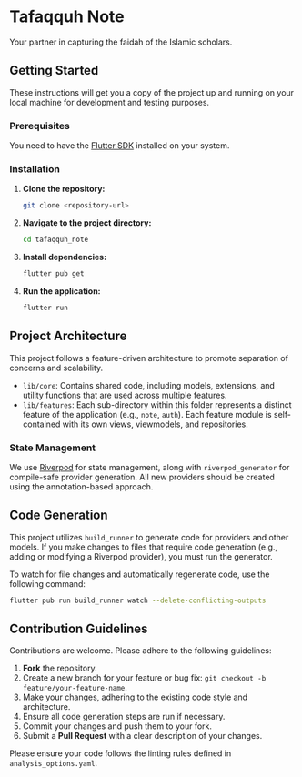 # Tafaqquh Note
Your partner in capturing the faidah of the Islamic scholars.

## Getting Started

These instructions will get you a copy of the project up and running on your local machine for development and testing purposes.

### Prerequisites

You need to have the [Flutter SDK](https://flutter.dev/docs/get-started/install) installed on your system.

### Installation

1.  **Clone the repository:**
    ```sh
    git clone <repository-url>
    ```

2.  **Navigate to the project directory:**
    ```sh
    cd tafaqquh_note
    ```

3.  **Install dependencies:**
    ```sh
    flutter pub get
    ```

4.  **Run the application:**
    ```sh
    flutter run
    ```

## Project Architecture

This project follows a feature-driven architecture to promote separation of concerns and scalability.

-   `lib/core`: Contains shared code, including models, extensions, and utility functions that are used across multiple features.
-   `lib/features`: Each sub-directory within this folder represents a distinct feature of the application (e.g., `note`, `auth`). Each feature module is self-contained with its own views, viewmodels, and repositories.

### State Management

We use [Riverpod](https://riverpod.dev/) for state management, along with `riverpod_generator` for compile-safe provider generation. All new providers should be created using the annotation-based approach.

## Code Generation

This project utilizes `build_runner` to generate code for providers and other models. If you make changes to files that require code generation (e.g., adding or modifying a Riverpod provider), you must run the generator.

To watch for file changes and automatically regenerate code, use the following command:

```sh
flutter pub run build_runner watch --delete-conflicting-outputs
```

## Contribution Guidelines

Contributions are welcome. Please adhere to the following guidelines:

1.  **Fork** the repository.
2.  Create a new branch for your feature or bug fix: `git checkout -b feature/your-feature-name`.
3.  Make your changes, adhering to the existing code style and architecture.
4.  Ensure all code generation steps are run if necessary.
5.  Commit your changes and push them to your fork.
6.  Submit a **Pull Request** with a clear description of your changes.

Please ensure your code follows the linting rules defined in `analysis_options.yaml`.